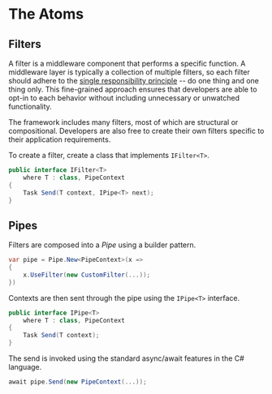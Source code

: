# The Atoms

## Filters

A filter is a middleware component that performs a specific function. A middleware layer is typically a collection of multiple filters, so each filter should adhere to the [single responsibility principle](http://en.wikipedia.org/wiki/Single_responsibility_principle) -- do one thing and one thing only. This fine-grained approach ensures that developers are able to opt-in to each behavior without including unnecessary or unwatched functionality.

The framework includes many filters, most of which are structural or compositional. Developers are also free to create their own filters specific to their application requirements.

To create a filter, create a class that implements `IFilter<T>`.

```csharp
public interface IFilter<T>
    where T : class, PipeContext
{
    Task Send(T context, IPipe<T> next);
}
```

## Pipes

Filters are composed into a _Pipe_ using a builder pattern.

```csharp
var pipe = Pipe.New<PipeContext>(x =>
{   
    x.UseFilter(new CustomFilter(...));
})
```

Contexts are then sent through the pipe using the `IPipe<T>` interface.

```csharp
public interface IPipe<T>
    where T : class, PipeContext
{
    Task Send(T context);
}
```

The send is invoked using the standard async/await features in the C# language.

```csharp
await pipe.Send(new PipeContext(...));
```
